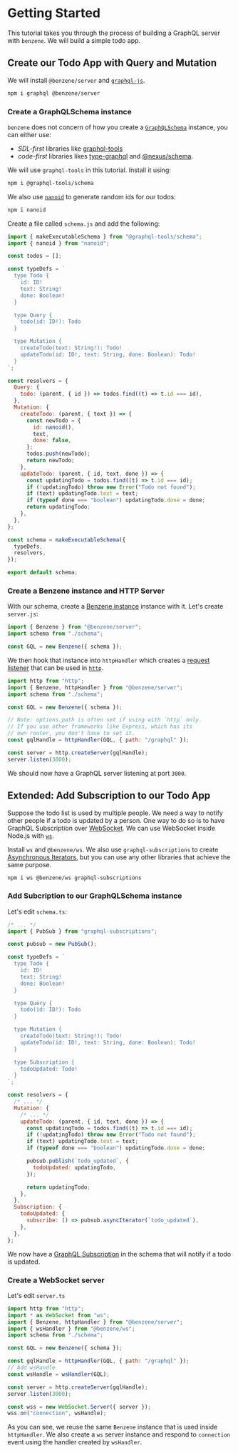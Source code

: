 # Getting Started

This tutorial takes you through the process of building a GraphQL server with `benzene`. We will build a simple todo app.

## Create our Todo App with Query and Mutation

We will install `@benzene/server` and [`graphql-js`](https://github.com/graphql/graphql-js).

```bash
npm i graphql @benzene/server
```

### Create a GraphQLSchema instance

`benzene` does not concern of how you create a [`GraphQLSchema`](https://graphql.org/graphql-js/type/#graphqlschema) instance, you can either use:

- *SDL-first* libraries like [graphql-tools](https://github.com/ardatan/graphql-tools) 
- *code-first* libraries likes [type-graphql](https://github.com/MichalLytek/type-graphql) and [@nexus/schema](https://github.com/graphql-nexus/schema).

We will use `graphql-tools` in this tutorial. Install it using:

```bash
npm i @graphql-tools/schema
```

We also use [`nanoid`](https://github.com/ai/nanoid) to generate random ids for our todos:

```bash
npm i nanoid
```

Create a file called `schema.js` and add the following:

```js
import { makeExecutableSchema } from "@graphql-tools/schema";
import { nanoid } from "nanoid";

const todos = [];

const typeDefs = `
  type Todo {
    id: ID!
    text: String!
    done: Boolean!
  }

  type Query {
    todo(id: ID!): Todo
  }

  type Mutation {
    createTodo(text: String!): Todo!
    updateTodo(id: ID!, text: String, done: Boolean): Todo!
  }
`;

const resolvers = {
  Query: {
    todo: (parent, { id }) => todos.find((t) => t.id === id),
  },
  Mutation: {
    createTodo: (parent, { text }) => {
      const newTodo = {
        id: nanoid(),
        text,
        done: false,
      };
      todos.push(newTodo);
      return newTodo;
    },
    updateTodo: (parent, { id, text, done }) => {
      const updatingTodo = todos.find((t) => t.id === id);
      if (!updatingTodo) throw new Error("Todo not found");
      if (text) updatingTodo.text = text;
      if (typeof done === "boolean") updatingTodo.done = done;
      return updatingTodo;
    },
  },
};

const schema = makeExecutableSchema({
  typeDefs,
  resolvers,
});

export default schema;
```

### Create a Benzene instance and HTTP Server

With our schema, create a [Benzene instance](core/) instance with it. Let's create `server.js`:

```js
import { Benzene } from "@benzene/server";
import schema from "./schema";

const GQL = new Benzene({ schema });
```

We then hook that instance into `httpHandler` which creates a [request listener](https://nodejs.org/api/http.html#http_http_createserver_options_requestlistener) that can be used in [`http`](https://nodejs.org/api/http.html).

```js
import http from "http";
import { Benzene, httpHandler } from "@benzene/server";
import schema from "./schema";

const GQL = new Benzene({ schema });

// Note: options.path is often set if using with `http` only.
// If you use other frameworks like Express, which has its
// own router, you don't have to set it.
const gqlHandle = httpHandler(GQL, { path: "/graphql" });

const server = http.createServer(gqlHandle);
server.listen(3000);
```

We should now have a GraphQL server listening at port `3000`.

## Extended: Add Subscription to our Todo App

Suppose the todo list is used by multiple people. We need a way to notify other people if a todo is updated by a person. One way to do so is to have GraphQL Subscription over [WebSocket](https://developer.mozilla.org/en-US/docs/Web/API/WebSockets_API). We can use WebSocket inside Node.js with [`ws`](https://github.com/websockets/ws).

Install `ws` and `@benzene/ws`. We also use `graphql-subscriptions` to create [Asynchronous Iterators](https://github.com/tc39/proposal-async-iteration), but you can use any other libraries that achieve the same purpose.

```bash
npm i ws @benzene/ws graphql-subscriptions
```

### Add Subcription to our GraphQLSchema instance

Let's edit `schema.ts`:

```js
/* ... */
import { PubSub } from "graphql-subscriptions";

const pubsub = new PubSub();

const typeDefs = `
  type Todo {
    id: ID!
    text: String!
    done: Boolean!
  }

  type Query {
    todo(id: ID!): Todo
  }

  type Mutation {
    createTodo(text: String!): Todo!
    updateTodo(id: ID!, text: String, done: Boolean): Todo!
  }

  type Subscription {
    todoUpdated: Todo!
  }
`;

const resolvers = {
  /* ... */
  Mutation: {
    /* ... */
    updateTodo: (parent, { id, text, done }) => {
      const updatingTodo = todos.find((t) => t.id === id);
      if (!updatingTodo) throw new Error("Todo not found");
      if (text) updatingTodo.text = text;
      if (typeof done === "boolean") updatingTodo.done = done;

      pubsub.publish(`todo_updated`, {
        todoUpdated: updatingTodo,
      });

      return updatingTodo;
    },
  },
  Subscription: {
    todoUpdated: {
      subscribe: () => pubsub.asyncIterator(`todo_updated`),
    },
  },
};
```

We now have a [GraphQL Subscription](https://graphql.org/blog/subscriptions-in-graphql-and-relay/) in the schema that will notify if a todo is updated.

### Create a WebSocket server

Let's edit `server.ts`

```js
import http from "http";
import * as WebSocket from "ws";
import { Benzene, httpHandler } from "@benzene/server";
import { wsHandler } from "@benzene/ws";
import schema from "./schema";

const GQL = new Benzene({ schema });

const gqlHandle = httpHandler(GQL, { path: "/graphql" });
// Add wsHandle
const wsHandle = wsHandler(GQL);

const server = http.createServer(gqlHandle);
server.listen(3000);

const wss = new WebSocket.Server({ server });
wss.on("connection", wsHandle);
```

As you can see, we reuse the same `Benzene` instance that is used inside `httpHandler`. We also create a `ws` server instance and respond to `connection` event using the handler created by `wsHandler`.
